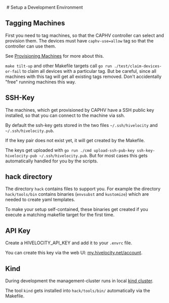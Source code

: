 # Setup a Development Environment

## Tagging Machines

First you need to tag machines, so that the CAPHV controller can select and provision them. The devices must have `caphv-use=allow` tag so that the controller can use them.

See [Provisioning Machines](../topics/provisioning-machines.md) for more about this.

`make tilt-up` and other Makefile targets call `go run ./test/claim-devices-or-fail` to claim all devices
with a particular tag. But be careful, since all machines with this tag will get all existing tags removed.
Don't accidentally "free" running machines this way.

## SSH-Key

The machines, which get provisioned by CAPHV have a SSH public key installed, so that you can connect
to the machine via ssh.

By default the ssh-key gets stored in the two files `~/.ssh/hivelocity` and `~/.ssh/hivelocity.pub`.

If the key pair does not exist yet, it will get created by the Makefile.

The keys get uploaded with `go run ./cmd upload-ssh-pub-key ssh-key-hivelocity-pub ~/.ssh/hivelocity.pub`. But for most cases this gets automatically handled for you by the scripts.



## hack directory

The directory `hack` contains files to support you. For example the directory `hack/tools/bin` contains
binaries (`envsubst` and `kustomize`) which are needed to create yaml templates.

To make your setup self-contained, these binaries get created if you execute a matching makefile target for the first time.

## API Key

Create a HIVELOCITY_API_KEY and add it to your `.envrc` file.

You can create this key via the web UI: [my.hivelocity.net/account](https://my.hivelocity.net/account).

## Kind

During development the management-cluster runs in local [kind cluster](https://kind.sigs.k8s.io/).

The tool `kind` gets installed into `hack/tools/bin/` automatically via the Makefile.
